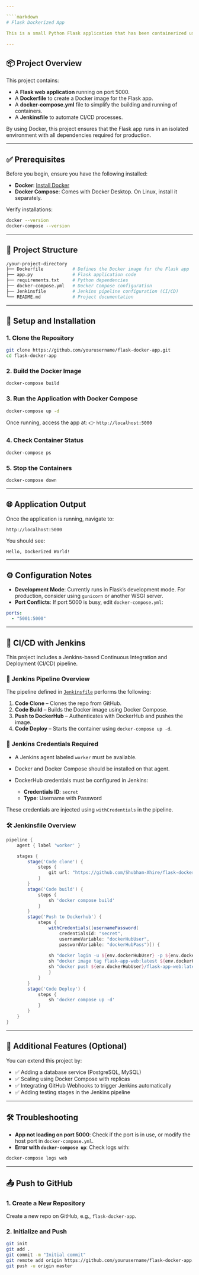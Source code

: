 ```yaml
---

````markdown
# Flask Dockerized App

This is a small Python Flask application that has been containerized using Docker and Docker Compose. The project demonstrates how to set up a basic Flask app, dockerize it, manage it with Docker Compose, and automate deployment with a Jenkins CI/CD pipeline.

---
```


## 📦 Project Overview

This project contains:
- A **Flask web application** running on port 5000.
- A **Dockerfile** to create a Docker image for the Flask app.
- A **docker-compose.yml** file to simplify the building and running of containers.
- A **Jenkinsfile** to automate CI/CD processes.

By using Docker, this project ensures that the Flask app runs in an isolated environment with all dependencies required for production.

---

## ✅ Prerequisites

Before you begin, ensure you have the following installed:

- **Docker**: [Install Docker](https://www.docker.com/get-started)
- **Docker Compose**: Comes with Docker Desktop. On Linux, install it separately.

Verify installations:

```bash
docker --version
docker-compose --version
````

---

## 🧱 Project Structure

```bash
/your-project-directory
├── Dockerfile           # Defines the Docker image for the Flask app
├── app.py               # Flask application code
├── requirements.txt     # Python dependencies
├── docker-compose.yml   # Docker Compose configuration
├── Jenkinsfile          # Jenkins pipeline configuration (CI/CD)
└── README.md            # Project documentation
```

---

## 🚀 Setup and Installation

### 1. Clone the Repository

```bash
git clone https://github.com/yourusername/flask-docker-app.git
cd flask-docker-app
```

### 2. Build the Docker Image

```bash
docker-compose build
```

### 3. Run the Application with Docker Compose

```bash
docker-compose up -d
```

Once running, access the app at:
👉 `http://localhost:5000`

### 4. Check Container Status

```bash
docker-compose ps
```

### 5. Stop the Containers

```bash
docker-compose down
```

---

## 🌐 Application Output

Once the application is running, navigate to:

```
http://localhost:5000
```

You should see:

```
Hello, Dockerized World!
```

---

## ⚙️ Configuration Notes

* **Development Mode**: Currently runs in Flask’s development mode. For production, consider using `gunicorn` or another WSGI server.
* **Port Conflicts**: If port 5000 is busy, edit `docker-compose.yml`:

```yaml
ports:
  - "5001:5000"
```

---

## 🔁 CI/CD with Jenkins

This project includes a Jenkins-based Continuous Integration and Deployment (CI/CD) pipeline.

### 🧪 Jenkins Pipeline Overview

The pipeline defined in [`Jenkinsfile`](./Jenkinsfile) performs the following:

1. **Code Clone** – Clones the repo from GitHub.
2. **Code Build** – Builds the Docker image using Docker Compose.
3. **Push to DockerHub** – Authenticates with DockerHub and pushes the image.
4. **Code Deploy** – Starts the container using `docker-compose up -d`.

### 🔐 Jenkins Credentials Required

* A Jenkins agent labeled `worker` must be available.
* Docker and Docker Compose should be installed on that agent.
* DockerHub credentials must be configured in Jenkins:

  * **Credentials ID**: `secret`
  * **Type**: Username with Password

These credentials are injected using `withCredentials` in the pipeline.

### 🛠 Jenkinsfile Overview

```groovy
pipeline {
    agent { label 'worker' }

    stages {
        stage('Code clone') {
            steps {
                git url: "https://github.com/Shubham-Ahire/flask-dockerized-app.git", branch: "main"
            }
        }
        stage('Code build') {
            steps {
                sh 'docker compose build'
            }
        }
        stage('Push to Dockerhub') {
            steps {
                withCredentials([usernamePassword(
                    credentialsId: "secret", 
                    usernameVariable: "dockerHubUser", 
                    passwordVariable: "dockerHubPass")]) {
                    
                sh "docker login -u ${env.dockerHubUser} -p ${env.dockerHubPass}"
                sh "docker image tag flask-app-web:latest ${env.dockerHubUser}/flask-app-web:latest"
                sh "docker push ${env.dockerHubUser}/flask-app-web:latest"
                }
            }
        }
        stage('Code Deploy') {
            steps {
                sh 'docker compose up -d'
            }
        }
    }
}
```

---

## 🚧 Additional Features (Optional)

You can extend this project by:

* ✅ Adding a database service (PostgreSQL, MySQL)
* ✅ Scaling using Docker Compose with replicas
* ✅ Integrating GitHub Webhooks to trigger Jenkins automatically
* ✅ Adding testing stages in the Jenkins pipeline

---

## 🛠 Troubleshooting

* **App not loading on port 5000**: Check if the port is in use, or modify the host port in `docker-compose.yml`.
* **Error with `docker-compose up`**: Check logs with:

```bash
docker-compose logs web
```

---

## 📤 Push to GitHub

### 1. Create a New Repository

Create a new repo on GitHub, e.g., `flask-docker-app`.

### 2. Initialize and Push

```bash
git init
git add .
git commit -m "Initial commit"
git remote add origin https://github.com/yourusername/flask-docker-app.git
git push -u origin master
```
